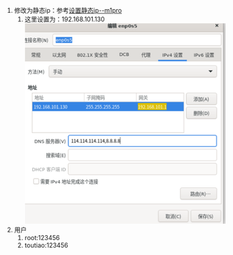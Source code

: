 1. 修改为静态ip：参考[设置静态ip--m1pro](课程&笔记/技术栈/尚硅谷/谷粒商城/步骤与问题/recources/设置静态ip--m1pro.md)
	1. 这里设置为：192.168.101.130
		![Pasted image 20231103210153|400](BEFORE/附件/Pasted%20image%2020231103210153.png)
2. 用户
	1. root:123456
	2. toutiao:123456